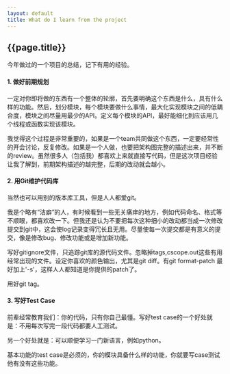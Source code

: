 ```yaml
---
layout: default
title: What do I learn from the project
---
```


{{page.title}}
------------------------

今年做过的一个项目的总结，记下有用的经验。

#### 1. 做好前期规划

一定对你即将做的东西有一个整体的轮廓，首先要明确这个东西是什么，具有什么样的功能。然后，划分模块，每个模块要做什么事情，最大化实现模块之间的低耦合度，模块之间尽量用最少的API。定义每个模块的API，最好能细化到应该用几个线程或函数实现该模块。

我觉得这个过程是非常重要的，如果是一个team共同做这个东西，一定要经常性的开会讨论，反复修改。如果是一个人做，也要把架构图完整的描述出来，并不断的review。虽然很多人（包括我）都喜欢上来就直接写代码，但是这次项目经验让我了解到，前期架构描述的越完整，后期的改动就会越小。

#### 2. 用Git维护代码库

当然也可以用别的版本库工具，但是人人都爱git。

我是个略有“洁癖”的人，有时候看到一些无关痛痒的地方，例如代码命名、格式等不顺眼，都喜欢改一下。但我还是认为不要把每次这种细小的改动都当成一次修改提交到git中，这会使log记录变得冗长且无用。尽量使每一次提交都是有意义的提交，像是修改bug、修改功能或是增加新功能。

写好gitignore文件，只追踪git库的源代码文件。忽略掉tags,cscope.out这些有用经常出现的文件。设定你喜欢的颜色输出，尤其是git diff。有git format-patch 最好加上'-s'，这样人人都知道是你提供的patch了。

用好git tag。

#### 3. 写好Test Case

前辈经常教育我们：你的代码，只有你自己最懂。写好test case的一个好处就是：不用每次写完一段代码都要人工测试。

另一个好处就是：可以顺便学习一门新语言，例如python。

基本功能的test case是必须的，你的模块具备什么样的功能，你就要写case测试他有没有这些功能。


